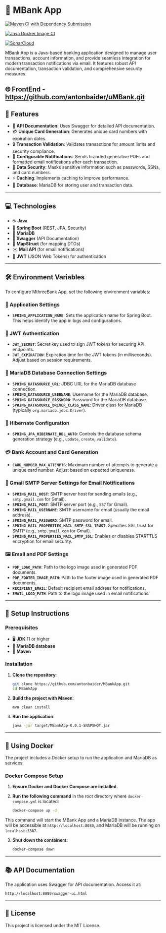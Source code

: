 
# 🏦 MBank App 
[![Maven CI with Dependency Submission](https://github.com/antonbaider/MBankApp/actions/workflows/maven.yml/badge.svg?branch=main)](https://github.com/antonbaider/MBankApp/actions/workflows/maven.yml)

[![Java Docker Image CI](https://github.com/antonbaider/MBankApp/actions/workflows/docker-image.yml/badge.svg?branch=main)](https://github.com/antonbaider/MBankApp/actions/workflows/docker-image.yml) 

[![SonarCloud](https://github.com/antonbaider/MBankApp/actions/workflows/build.yml/badge.svg?branch=main)](https://github.com/antonbaider/MBankApp/actions/workflows/build.yml)

MBank App is a Java-based banking application designed to manage user transactions, account information, and provide seamless integration for modern transaction notifications via email. It features robust API documentation, transaction validation, and comprehensive security measures.

🌐 FrontEnd - https://github.com/antonbaider/uMBank.git
---

## 🚀 Features

- 📄 **API Documentation**: Uses Swagger for detailed API documentation.
- 💳 **Unique Card Generation**: Generates unique card numbers with expiration dates.
- 🔒 **Transaction Validation**: Validates transactions for amount limits and security compliance.
- 📧 **Configurable Notifications**: Sends branded generative PDFs and formatted email notifications after each transaction.
- 🔐 **Data Security**: Masks sensitive information such as passwords, SSNs, and card numbers.
- ⚡ **Caching**: Implements caching to improve performance.
- 💾 **Database**: MariaDB for storing user and transaction data.

---

## 💻 Technologies

- ☕ **Java**
- 🧩 **Spring Boot** (REST, JPA, Security)
- 💽 **MariaDB**
- 📜 **Swagger** (API Documentation)
- 🔄 **MapStruct** (for mapping DTOs)
- ✉️ **Mail API** (for email notifications)
- 🔑 **JWT** (JSON Web Tokens) for authentication

---

## 🛠 Environment Variables

To configure MthreeBank App, set the following environment variables:

### 🔧 Application Settings

- **`SPRING_APPLICATION_NAME`**: Sets the application name for Spring Boot. This helps identify the app in logs and configurations.

### 🔐 JWT Authentication

- **`JWT_SECRET`**: Secret key used to sign JWT tokens for securing API endpoints.
- **`JWT_EXPIRATION`**: Expiration time for the JWT tokens (in milliseconds). Adjust based on session requirements.

### 💾 MariaDB Database Connection Settings

- **`SPRING_DATASOURCE_URL`**: JDBC URL for the MariaDB database connection.
- **`SPRING_DATASOURCE_USERNAME`**: Username for the MariaDB database.
- **`SPRING_DATASOURCE_PASSWORD`**: Password for the MariaDB database.
- **`SPRING_DATASOURCE_DRIVER_CLASS_NAME`**: Driver class for MariaDB (typically `org.mariadb.jdbc.Driver`).

### 🔄 Hibernate Configuration

- **`SPRING_JPA_HIBERNATE_DDL_AUTO`**: Controls the database schema generation strategy (e.g., `update`, `create`, `validate`).

### 💳 Bank Account and Card Generation

- **`CARD_NUMBER_MAX_ATTEMPTS`**: Maximum number of attempts to generate a unique card number. Adjust based on expected uniqueness.

### 📧 Gmail SMTP Server Settings for Email Notifications

- **`SPRING_MAIL_HOST`**: SMTP server host for sending emails (e.g., `smtp.gmail.com` for Gmail).
- **`SPRING_MAIL_PORT`**: SMTP server port (e.g., `587` for Gmail).
- **`SPRING_MAIL_USERNAME`**: SMTP username for email (usually the email address).
- **`SPRING_MAIL_PASSWORD`**: SMTP password for email.
- **`SPRING_MAIL_PROPERTIES_MAIL_SMTP_SSL_TRUST`**: Specifies SSL trust for SMTP (e.g., `smtp.gmail.com` for Gmail).
- **`SPRING_MAIL_PROPERTIES_MAIL_SMTP_SSL`**: Enables or disables STARTTLS encryption for email security.

### 🖼 Email and PDF Settings

- **`PDF_LOGO_PATH`**: Path to the logo image used in generated PDF documents.
- **`PDF_FOOTER_IMAGE_PATH`**: Path to the footer image used in generated PDF documents.
- **`RECIPIENT_EMAIL`**: Default recipient email address for notifications.
- **`EMAIL_LOGO_PATH`**: Path to the logo image used in email notifications.

---

## 📖 Setup Instructions

### Prerequisites

- 🖥 **JDK** 11 or higher
- 💽 **MariaDB database**
- 🧩 **Maven**

### Installation

1. **Clone the repository**:
   ```bash
   git clone https://github.com/antonbaider/MBankApp.git
   cd MBankApp
   ```

2. **Build the project with Maven**:
   ```bash
   mvn clean install
   ```

3. **Run the application**:
   ```bash
   java -jar target/MBankApp-0.0.1-SNAPSHOT.jar
   ```

---

## 🐳 Using Docker

The project includes a Docker setup to run the application and MariaDB as services.

### Docker Compose Setup

1. **Ensure Docker and Docker Compose are installed.**

2. **Run the following command** in the root directory where `docker-compose.yml` is located:
   ```bash
   docker-compose up -d
   ```

This command will start the MBank App and a MariaDB instance. The app will be accessible at `http://localhost:8080`, and MariaDB will be running on `localhost:3307`.

3. **Shut down the containers**:
   ```bash
   docker-compose down
   ```

---

## 📚 API Documentation

The application uses Swagger for API documentation. Access it at:
```
http://localhost:8080/swagger-ui.html
```

---

## 📝 License

This project is licensed under the MIT License.
